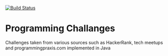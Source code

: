 [![Build Status](https://travis-ci.org/clD11/java-katas.svg?branch=master)](https://travis-ci.org/clD11/java-katas/)

# Programming Challanges

Challenges taken from various sources such as HackerRank, tech meetups and programmingpraxis.com implemented in Java
